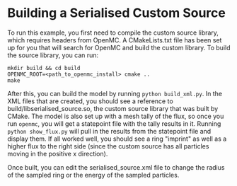 # Building a Serialised Custom Source

To run this example, you first need to compile the custom source library, which
requires headers from OpenMC. A CMakeLists.txt file has been set up for you that
will search for OpenMC and build the custom library. To build the source
library, you can run:

    mkdir build && cd build
    OPENMC_ROOT=<path_to_openmc_install> cmake ..
    make

After this, you can build the model by running `python build_xml.py`. In the XML
files that are created, you should see a reference to build/libserialised_source.so,
the custom source library that was built by CMake. The model is also set up with a
mesh tally of the flux, so once you run `openmc`, you will get a statepoint file
with the tally results in it. Running `python show_flux.py` will pull in the
results from the statepoint file and display them. If all worked well, you
should see a ring "imprint" as well as a higher flux to the right side (since
the custom source has all particles moving in the positive x direction).

Once built, you can edit the serialised_source.xml file to change the radius of the
sampled ring or the energy of the sampled particles.
